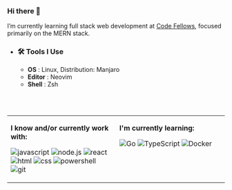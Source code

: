 ### Hi there 👋
I’m currently learning full stack web development at [Code Fellows](https://www.codefellows.org/courses/code-401/advanced-software-development-in-full-stack-javascript/), focused primarily on the MERN stack.

- ### 🛠️ **Tools I Use**

    - **OS** : Linux, Distribution: Manjaro
    - **Editor** : Neovim
    - **Shell** : Zsh

<br/>
<br/>

<table width="100%">
<tbody>
<tr>
<td width="50%" valign="top">

**I know and/or currently work with:**

![javascript](https://img.shields.io/badge/javascript-f7df1e?&style=for-the-badge&logo=javascript&logoColor=black)
![node.js](https://img.shields.io/badge/node.js-339933?style=for-the-badge&logo=node.js&logoColor=white)
![react](https://img.shields.io/badge/React-20232A?style=for-the-badge&logo=react&logoColor=61DAFB)
![html](https://img.shields.io/badge/html-FF0000?&style=for-the-badge&logo=html5&logoColor=white)
![css](https://img.shields.io/badge/css-007acc?&style=for-the-badge&logo=css3&logoColor=white)
![powershell](https://img.shields.io/badge/powershell-800080?&style=for-the-badge&logo=powershell&logoColor=white)
![git](https://img.shields.io/badge/git-f05032?style=for-the-badge&logo=git&logoColor=white)

</td>

<td width="50%" valign="top">

**I'm currently learning:**
  
![Go](https://img.shields.io/badge/Go-00ADD8?style=for-the-badge&logo=go&logoColor=white)
![TypeScript](https://img.shields.io/badge/typescript-007ACC?style=for-the-badge&logo=typescript&logoColor=white)
![Docker](https://img.shields.io/badge/docker-0db7ed?style=for-the-badge&logo=docker&logoColor=white)


</td>
</tr>

</tbody>
</table>

<!--
**KasonBraley/KasonBraley** is a ✨ _special_ ✨ repository because its `README.md` (this file) appears on your GitHub profile.

Here are some ideas to get you started:

- 🔭 I’m currently working on ...
- 🌱 I’m currently learning ...
- 👯 I’m looking to collaborate on ...
- 🤔 I’m looking for help with ...
- 💬 Ask me about ...
- 📫 How to reach me: ...
- 😄 Pronouns: ...
- ⚡ Fun fact: ...
-->
